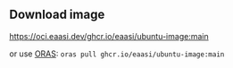 ## Download image

https://oci.eaasi.dev/ghcr.io/eaasi/ubuntu-image:main

or use [ORAS](https://oras.land/): `oras pull ghcr.io/eaasi/ubuntu-image:main`
